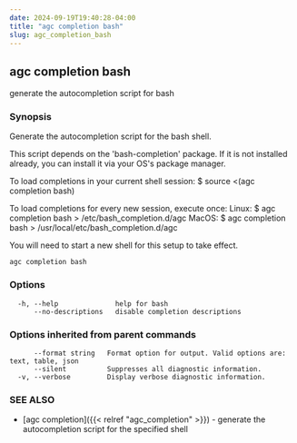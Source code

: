 ```yaml
---
date: 2024-09-19T19:40:28-04:00
title: "agc completion bash"
slug: agc_completion_bash
---
```

## agc completion bash

generate the autocompletion script for bash

### Synopsis


Generate the autocompletion script for the bash shell.

This script depends on the 'bash-completion' package.
If it is not installed already, you can install it via your OS's package manager.

To load completions in your current shell session:
$ source <(agc completion bash)

To load completions for every new session, execute once:
Linux:
  $ agc completion bash > /etc/bash_completion.d/agc
MacOS:
  $ agc completion bash > /usr/local/etc/bash_completion.d/agc

You will need to start a new shell for this setup to take effect.
  

```
agc completion bash
```

### Options

```
  -h, --help              help for bash
      --no-descriptions   disable completion descriptions
```

### Options inherited from parent commands

```
      --format string   Format option for output. Valid options are: text, table, json
      --silent          Suppresses all diagnostic information.
  -v, --verbose         Display verbose diagnostic information.
```

### SEE ALSO

* [agc completion]({{< relref "agc_completion" >}})	 - generate the autocompletion script for the specified shell

